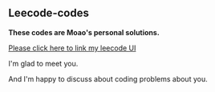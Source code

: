 ## Leecode-codes
**These codes are Moao's personal solutions.**

[Please click here to link my leecode UI](https://leetcode-cn.com/u/moao)

I'm glad to meet you.

And I'm happy to discuss about coding problems about you.
